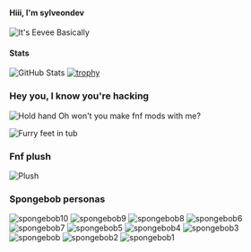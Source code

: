 #### Hiii, I'm sylveondev
![It's Eevee Basically](https://media.discordapp.net/attachments/1007629747838271488/1045767932443099136/ctp1yv.jpg)

#### Stats

![GitHub Stats](https://github-readme-stats.vercel.app/api?username=Sylveondev&count_private=true&show_icons=true&theme=onedark)
[![trophy](https://github-profile-trophy.vercel.app/?username=Sylveondev&theme=onedark)](https://github.com/ryo-ma/github-profile-trophy)

### Hey you, I know you're hacking
![Hold hand](https://media.discordapp.net/attachments/1007629747838271488/1045767932694761482/-ja62c3.jpg)
Oh won't you make fnf mods with me?

![Furry feet in tub](https://media.discordapp.net/attachments/1007629747838271488/1045767932136919120/pj0HueFAImMYtQT7itPwPNC4A7NjbJBkF7UFRGmEmjQ.jpg)

### Fnf plush
![Plush](https://encrypted-tbn0.gstatic.com/images?q=tbn:ANd9GcTK6r2rQvrH0D3_wYVUp6oS9iiYkG5eeWjV9g&usqp=CAU)

### Spongebob personas
![spongebob10](https://user-images.githubusercontent.com/71215126/156209397-6edcbe86-0db9-4db7-916c-d05b83bb8ec4.png)
![spongebob9](https://user-images.githubusercontent.com/71215126/156209399-0cc5e145-6e39-4f35-a6e6-969cdd9dbbfe.png)
![spongebob8](https://user-images.githubusercontent.com/71215126/156209400-6dbe608b-fab0-4842-bb6a-6f63d2aff60d.png)
![spongebob6](https://user-images.githubusercontent.com/71215126/156209401-ee08ce0b-482c-442b-921d-d3d2d267175e.png)
![spongebob7](https://user-images.githubusercontent.com/71215126/156209403-b8ce17b1-7dad-4f49-9e05-aa5b144b37df.png)
![spongebob5](https://user-images.githubusercontent.com/71215126/156209404-3e779d5c-d5bf-4808-9306-2e8f27e58a6d.png)
![spongebob4](https://user-images.githubusercontent.com/71215126/156209406-5c01d542-9c86-49a2-b53e-97e15c0a662c.png)
![spongebob3](https://user-images.githubusercontent.com/71215126/156209409-249d8728-8919-49a4-b024-301d60afe2b3.png)
![spongebob](https://user-images.githubusercontent.com/71215126/156209411-09c306f4-841d-4492-b2a7-722dc71a0e5c.png)
![spongebob2](https://user-images.githubusercontent.com/71215126/156209413-9a08ed46-d401-40de-bd06-a7c5ec23d7f1.png)
![spongebob1](https://user-images.githubusercontent.com/71215126/156209414-fd534116-40f6-40dc-b7ee-309036916523.png)
